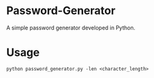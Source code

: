 # Password-Generator

A simple password generator developed in Python. 


# Usage
```python password_generator.py -len <character_length>```
